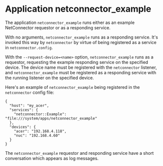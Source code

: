 # Application netconnector_example

The application `netconnector_example` runs either as an example NetConnector
requestor or as a responding service.

With no arguments, `netconnector_example` runs as a responding service.
It's invoked this way by `netconnector` by virtue of being registered as a
service in `netconnector.config`.

With the `--request-device=<name>` option, `netconnector_example` runs as a
requestor, requesting the example responding service on the specified device.
The device name must be registered with the `netconnector` listener, and
`netconnector_example` must be registered as a responding service with the
running listener on the specified device.

Here's an example of `netconnector_example` being registered in the
`netconnector` config file:

    {
      "host": "my_acer",
      "services": {
        "netconnector::Example": "file:///system/apps/netconnector_example"
      },
      "devices": {
        "acer": "192.168.4.118",
        "nuc": "192.168.4.60"
      }
    }

The `netconnector_example` requestor and responding service have a short
conversation which appears as log messages.
